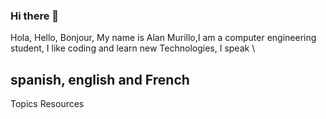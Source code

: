 ### Hi there 👋

Hola, Hello, Bonjour, My name is Alan Murillo,I am a computer engineering student, I like coding and learn new Technologies, I speak \\
## spanish, english and French

Topics
Resources

<!--
**AlanMurillo23/AlanMurillo23** is a ✨ _special_ ✨ repository because its `README.md` (this file) appears on your GitHub profile.

Here are some ideas to get you started:

- 🔭 I’m currently working on ...
- 🌱 I’m currently learning ...
- 👯 I’m looking to collaborate on ...
- 🤔 I’m looking for help with ...
- 💬 Ask me about ...
- 📫 How to reach me: ...
- 😄 Pronouns: ...
- ⚡ Fun fact: ...
-->
